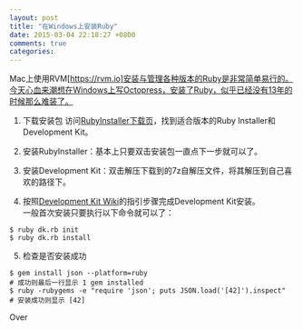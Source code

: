 ```yaml
---
layout: post
title: "在Windows上安装Ruby"
date: 2015-03-04 22:18:27 +0800
comments: true
categories: 
---
```


Mac上使用RVM[https://rvm.io]安装与管理各种版本的Ruby是非常简单易行的。今天心血来潮想在Windows上写Octopress，安装了Ruby，似乎已经没有13年的时候那么难装了。

1. 下载安装包
访问[RubyInstaller下载页](http://rubyinstaller.org/downloads/)，找到适合版本的Ruby Installer和Development Kit。

2. 安装RubyInstaller：基本上只要双击安装包一直点下一步就可以了。

3. 安装Development Kit：双击解压下载到的7z自解压文件，将其解压到自己喜欢的路径下。

4. 按照[Development Kit Wiki](https://github.com/oneclick/rubyinstaller/wiki/Development-Kit)的指引步骤完成Development Kit安装。  
一般首次安装只要执行以下命令就可以了：

```batch
$ ruby dk.rb init
$ ruby dk.rb install
```

5. 检查是否安装成功

```batch
$ gem install json --platform=ruby
# 成功则最后一行显示 1 gem installed
$ ruby -rubygems -e "require 'json'; puts JSON.load('[42]').inspect"
# 安装成功则显示 [42]
```

Over